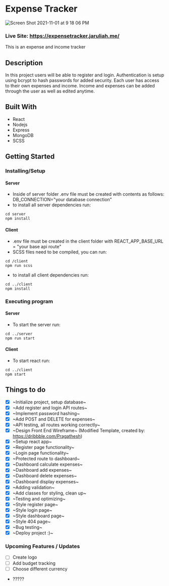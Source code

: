 # Expense Tracker
![Screen Shot 2021-11-01 at 9 18 06 PM](https://user-images.githubusercontent.com/71105258/139781549-fdfec41d-d0c7-4782-b073-a8707277f9a2.png)

### Live Site: https://expensetracker.jaruliah.me/

This is an expense and income tracker

## Description

In this project users will be able to register and login. Authentication is setup using bcrypt to hash passwords for added security. Each user has access to their own expenses and income. Income and expenses can be added through the user as well as edited anytime.

## Built With
- React
- Nodejs
- Express
- MongoDB
- SCSS

## Getting Started

### Installing/Setup
#### Server 
* Inside of server folder .env file must be created with contents as follows: DB_CONNECTION="your database connection"
* to install all server dependencies run:
```
cd server
npm install
```
#### Client
* .env file must be created in the client folder with REACT_APP_BASE_URL = "your base api route"
* SCSS files need to be compiled, you can run:
```
cd /client
npm run scss
```
* to install all client dependencies run:
```
cd ../client
npm install
```


### Executing program
#### Server

* To start the server run:

```
cd ../server
npm run start
```

#### Client
* To start react run:

```
cd ../client
npm start
```

## Things to do

- [x] ~Initialize project, setup database~
- [x] ~Add register and login API routes~
- [x] ~Implement password hashing~
- [x] ~Add POST and DELETE for expenses~
- [x] ~API testing, all routes working correctly~
- [x] ~Design Front End Wireframe~ (Modified Template, created by: https://dribbble.com/Pragathesh)
- [x] ~Setup react app~
- [x] ~Register page functionality~
- [x] ~Login page functionality~
- [x] ~Protected route to dashboard~
- [x] ~Dashboard calculate expenses~
- [x] ~Dashboard add expenses~
- [x] ~Dashboard delete expenses~
- [x] ~Dashboard display expenses~
- [x] ~Adding validation~
- [x] ~Add classes for styling, clean up~
- [x] ~Testing and optimizing~
- [x] ~Style register page~
- [x] ~Style login page~
- [x] ~Style dashboard page~
- [x] ~Style 404 page~
- [x] ~Bug testing~
- [x] ~Deploy project :)~
### Upcoming Features / Updates
- [ ] Create logo
- [ ] Add budget tracking
- [ ] Choose different currency
-  ?????



